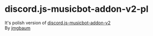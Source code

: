 # discord.js-musicbot-addon-v2-pl
It's polish version of [discord.js-musicbot-addon-v2](https://www.npmjs.com/package/discord.js-musicbot-addon-v2)\
By [jmgbaum](https://www.npmjs.com/~jmgbaum)
